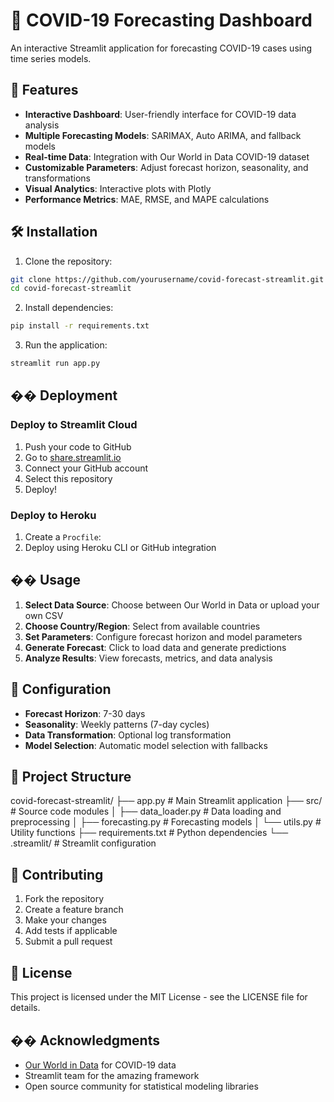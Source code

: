# 🦠 COVID-19 Forecasting Dashboard

An interactive Streamlit application for forecasting COVID-19 cases using time series models.

## 🚀 Features

- **Interactive Dashboard**: User-friendly interface for COVID-19 data analysis
- **Multiple Forecasting Models**: SARIMAX, Auto ARIMA, and fallback models
- **Real-time Data**: Integration with Our World in Data COVID-19 dataset
- **Customizable Parameters**: Adjust forecast horizon, seasonality, and transformations
- **Visual Analytics**: Interactive plots with Plotly
- **Performance Metrics**: MAE, RMSE, and MAPE calculations

## 🛠️ Installation

1. Clone the repository:
```bash
git clone https://github.com/yourusername/covid-forecast-streamlit.git
cd covid-forecast-streamlit
```

2. Install dependencies:
```bash
pip install -r requirements.txt
```

3. Run the application:
```bash
streamlit run app.py
```

## �� Deployment

### Deploy to Streamlit Cloud

1. Push your code to GitHub
2. Go to [share.streamlit.io](https://share.streamlit.io)
3. Connect your GitHub account
4. Select this repository
5. Deploy!

### Deploy to Heroku

1. Create a `Procfile`:
2. Deploy using Heroku CLI or GitHub integration

## �� Usage

1. **Select Data Source**: Choose between Our World in Data or upload your own CSV
2. **Choose Country/Region**: Select from available countries
3. **Set Parameters**: Configure forecast horizon and model parameters
4. **Generate Forecast**: Click to load data and generate predictions
5. **Analyze Results**: View forecasts, metrics, and data analysis

## 🔧 Configuration

- **Forecast Horizon**: 7-30 days
- **Seasonality**: Weekly patterns (7-day cycles)
- **Data Transformation**: Optional log transformation
- **Model Selection**: Automatic model selection with fallbacks

## 📁 Project Structure
covid-forecast-streamlit/
├── app.py # Main Streamlit application
├── src/ # Source code modules
│ ├── data_loader.py # Data loading and preprocessing
│ ├── forecasting.py # Forecasting models
│ └── utils.py # Utility functions
├── requirements.txt # Python dependencies
└── .streamlit/ # Streamlit configuration
## 🤝 Contributing

1. Fork the repository
2. Create a feature branch
3. Make your changes
4. Add tests if applicable
5. Submit a pull request

## 📄 License

This project is licensed under the MIT License - see the LICENSE file for details.

## �� Acknowledgments

- [Our World in Data](https://ourworldindata.org/) for COVID-19 data
- Streamlit team for the amazing framework
- Open source community for statistical modeling libraries
